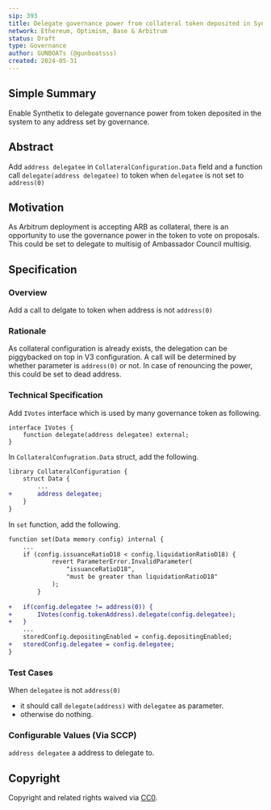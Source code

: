 ```yaml
---
sip: 393
title: Delegate governance power from collateral token deposited in Synthetix
network: Ethereum, Optimism, Base & Arbitrum
status: Draft
type: Governance
author: GUNBOATs (@gunboatsss)
created: 2024-05-31
---
```


<!--You can leave these HTML comments in your merged SIP and delete the visible duplicate text guides, they will not appear and may be helpful to refer to if you edit it again. This is the suggested template for new SIPs. Note that an SIP number will be assigned by an editor. When opening a pull request to submit your SIP, please use an abbreviated title in the filename, `sip-draft_title_abbrev.md`. The title should be 44 characters or less.-->


## Simple Summary

<!--"If you can't explain it simply, you don't understand it well enough." Simply describe the outcome the proposed changes intends to achieve. This should be non-technical and accessible to a casual community member.-->

Enable Synthetix to delegate governance power from token deposited in the system to any address set by governance.

## Abstract

<!--A short (~200 word) description of the proposed change, the abstract should clearly describe the proposed change. This is what *will* be done if the SIP is implemented, not *why* it should be done or *how* it will be done. If the SIP proposes deploying a new contract, write, "we propose to deploy a new contract that will do x".-->

Add `address delegatee` in `CollateralConfiguration.Data` field and a function call `delegate(address delegatee)` to token when `delegatee` is not set to `address(0)`

## Motivation

<!--This is the problem statement. This is the *why* of the SIP. It should clearly explain *why* the current state of the protocol is inadequate.  It is critical that you explain *why* the change is needed, if the SIP proposes changing how something is calculated, you must address *why* the current calculation is inaccurate or wrong. This is not the place to describe how the SIP will address the issue!-->

As Arbitrum deployment is accepting ARB as collateral, there is an opportunity to use the governance power in the token to vote on proposals. This could be set to delegate to multisig of Ambassador Council multisig.

## Specification

<!--The specification should describe the syntax and semantics of any new feature, there are five sections
1. Overview
2. Rationale
3. Technical Specification
4. Test Cases
5. Configurable Values
-->

### Overview

<!--This is a high level overview of *how* the SIP will solve the problem. The overview should clearly describe how the new feature will be implemented.-->

Add a call to delgate to token when address is not `address(0)`

### Rationale

<!--This is where you explain the reasoning behind how you propose to solve the problem. Why did you propose to implement the change in this way, what were the considerations and trade-offs. The rationale fleshes out what motivated the design and why particular design decisions were made. It should describe alternate designs that were considered and related work. The rationale may also provide evidence of consensus within the community, and should discuss important objections or concerns raised during discussion.-->

As collateral configuration is already exists, the delegation can be piggybacked on top in V3 configuration. A call will be determined by whether parameter is `address(0)` or not. In case of renouncing the power, this could be set to dead address. 

### Technical Specification

<!--The technical specification should outline the public API of the changes proposed. That is, changes to any of the interfaces Synthetix currently exposes or the creations of new ones.-->

Add `IVotes` interface which is used by many governance token as following.

```solidity
interface IVotes {
    function delegate(address delegatee) external;
}
```

In `CollateralConfugration.Data` struct, add the following.
```diff
library CollateralConfiguration {
    struct Data {
        ...
+       address delegatee;
    }
}
```

In `set` function, add the following.
```diff
function set(Data memory config) internal {
    ...
    if (config.issuanceRatioD18 < config.liquidationRatioD18) {
            revert ParameterError.InvalidParameter(
                "issuanceRatioD18",
                "must be greater than liquidationRatioD18"
            );
        }
    
+   if(config.delegatee != address(0)) {
+       IVotes(config.tokenAddress).delegate(config.delegatee);
+   }
    ...
    storedConfig.depositingEnabled = config.depositingEnabled;
+   storedConfig.delegatee = config.delegatee;
}
```
### Test Cases

<!--Test cases for an implementation are mandatory for SIPs but can be included with the implementation..-->

When `delegatee` is not `address(0)`  
 * it should call `delegate(address)` with `delegatee` as parameter.
 * otherwise do nothing.

### Configurable Values (Via SCCP)

<!--Please list all values configurable via SCCP under this implementation.-->

`address delegatee` a address to delegate to.
## Copyright

Copyright and related rights waived via [CC0](https://creativecommons.org/publicdomain/zero/1.0/).
